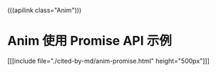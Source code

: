 (((apilink class="Anim")))

# Anim 使用 Promise API 示例

[[[include file="./cited-by-md/anim-promise.html" height="500px"]]]